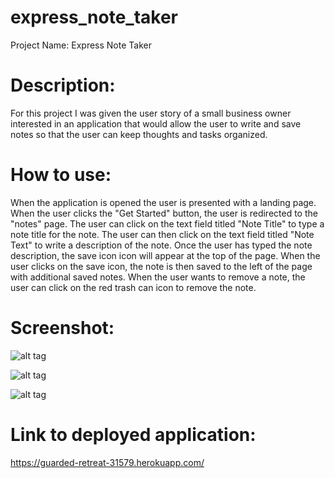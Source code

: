# express_note_taker

Project Name: Express Note Taker

# Description:

For this project I was given the user story of a small business owner interested in an application that would allow the user to write and save notes so that the user can keep thoughts and tasks organized. 

# How to use:

When the application is opened the user is presented with a landing page. When the user clicks the "Get Started" button, the user is redirected to the "notes" page. The user can click on the text field titled "Note Title" to type a note title for the note. The user can then click on the text field titled "Note Text" to write a description of the note. Once the user has typed the note description, the save icon icon will appear at the top of the page. When the user clicks on the save icon, the note is then saved to the left of the page with additional saved notes. When the user wants to remove a note, the user can click on the red trash can icon to remove the note. 

# Screenshot:

![alt tag](express_note_taker/public/assets/getstarted.png "Get started page")

![alt tag](express_note_taker/public/assets/takenote.png "Take note page")

![alt tag](express_note_taker/public/assets/savenote.png "Save note page")

# Link to deployed application:

https://guarded-retreat-31579.herokuapp.com/



